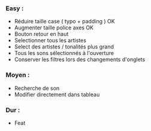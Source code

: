 ### Easy :

- Réduire taille case ( typo + padding ) OK
- Augmenter taille police axes OK
- Bouton retour en haut
- Selectionner tous les artistes
- Select des artistes / tonalités plus grand
- Tous les sons sélectionnés à l'ouverture
- Conserver les filtres lors des changements d'onglets

### Moyen :

- Recherche de son 
- Modifier directement dans tableau

### Dur :

- Feat